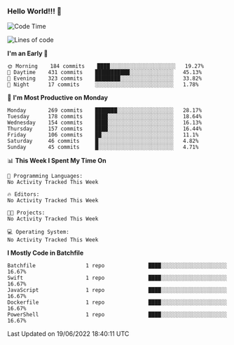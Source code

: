 ### Hello World!!! 👋

<!--
**kekotek/kekotek** is a ✨ _special_ ✨ repository because its `README.md` (this file) appears on your GitHub profile.

Here are some ideas to get you started:

- 🔭 I’m currently working on ...
- 🌱 I’m currently learning ...
- 👯 I’m looking to collaborate on ...
- 🤔 I’m looking for help with ...
- 💬 Ask me about ...
- 📫 How to reach me: ...
- 😄 Pronouns: ...
- ⚡ Fun fact: ...
-->

<!--START_SECTION:waka-->
![Code Time](http://img.shields.io/badge/Code%20Time-0%20secs-blue)

![Lines of code](https://img.shields.io/badge/From%20Hello%20World%20I%27ve%20Written-19%20Thousand%20lines%20of%20code-blue)

**I'm an Early 🐤** 

```text
🌞 Morning    184 commits    ████░░░░░░░░░░░░░░░░░░░░░   19.27% 
🌆 Daytime    431 commits    ███████████░░░░░░░░░░░░░░   45.13% 
🌃 Evening    323 commits    ████████░░░░░░░░░░░░░░░░░   33.82% 
🌙 Night      17 commits     ░░░░░░░░░░░░░░░░░░░░░░░░░   1.78%

```
📅 **I'm Most Productive on Monday** 

```text
Monday       269 commits    ███████░░░░░░░░░░░░░░░░░░   28.17% 
Tuesday      178 commits    ████░░░░░░░░░░░░░░░░░░░░░   18.64% 
Wednesday    154 commits    ████░░░░░░░░░░░░░░░░░░░░░   16.13% 
Thursday     157 commits    ████░░░░░░░░░░░░░░░░░░░░░   16.44% 
Friday       106 commits    ██░░░░░░░░░░░░░░░░░░░░░░░   11.1% 
Saturday     46 commits     █░░░░░░░░░░░░░░░░░░░░░░░░   4.82% 
Sunday       45 commits     █░░░░░░░░░░░░░░░░░░░░░░░░   4.71%

```


📊 **This Week I Spent My Time On** 

```text
💬 Programming Languages: 
No Activity Tracked This Week

🔥 Editors: 
No Activity Tracked This Week

🐱‍💻 Projects: 
No Activity Tracked This Week

💻 Operating System: 
No Activity Tracked This Week

```

**I Mostly Code in Batchfile** 

```text
Batchfile                1 repo              ████░░░░░░░░░░░░░░░░░░░░░   16.67% 
Swift                    1 repo              ████░░░░░░░░░░░░░░░░░░░░░   16.67% 
JavaScript               1 repo              ████░░░░░░░░░░░░░░░░░░░░░   16.67% 
Dockerfile               1 repo              ████░░░░░░░░░░░░░░░░░░░░░   16.67% 
PowerShell               1 repo              ████░░░░░░░░░░░░░░░░░░░░░   16.67%

```



 Last Updated on 19/06/2022 18:40:11 UTC
<!--END_SECTION:waka-->
